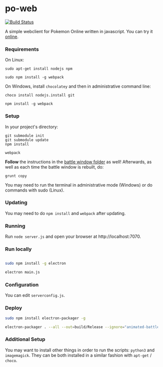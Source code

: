 # po-web
[![Build Status](https://travis-ci.org/po-devs/po-web.png)](https://travis-ci.org/po-devs/po-web)

A simple webclient for Pokemon Online written in javascript. You can try it [online](http://web.pokemon-online.eu).

### Requirements

On Linux:

```
sudo apt-get install nodejs npm

sudo npm install -g webpack
```

On Windows, install `chocolatey` and then in administrative command line:
```
choco install nodejs.install git

npm install -g webpack
```

### Setup

In your project's directory:

```
git submodule init
git submodule update
npm install

webpack
```

**Follow** the instructions in the [battle window folder](https://github.com/po-devs/po-battle-window) as well! Afterwards, as well as each time the battle window is rebuilt, do:

```
grunt copy
```

You may need to run the terminal in administrative mode (Windows) or do commands with sudo (Linux).

### Updating

You may need to do `npm install` and `webpack` after updating.

### Running

Run `node server.js` and open your browser at http://localhost:7070.

### Run locally

```bash

sudo npm install -g electron

electron main.js
```

### Configuration

You can edit `serverconfig.js`.

### Deploy 

```bash
sudo npm install electron-packager -g

electron-packager . --all --out=build/Release --ignore="animated-battle-window" --ignore="app/assets" --ignore="build" --ignore="bower_components" --ignore="scripts"
```

### Additional Setup

You may want to install other things in order to run the scripts: `python3` and `imagemagick`. They can be both installed in a similar fashion with `apt-get` / `choco`.
